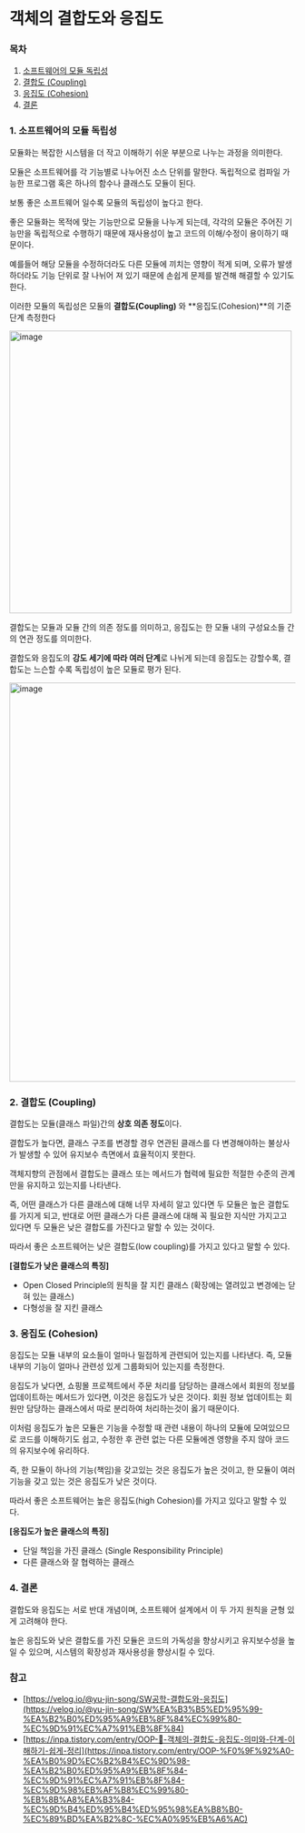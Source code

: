 # 객체의 결합도와 응집도

### 목차

1. [소프트웨어의 모듈 독립성](#1-소프트웨어의-모듈-독립성)
2. [결합도 (Coupling)](#2-결합도-coupling)
3. [응집도 (Cohesion)](#3-응집도-cohesion)
4. [결론](#4-결론)

### 1. 소프트웨어의 모듈 독립성

모듈화는 복잡한 시스템을 더 작고 이해하기 쉬운 부분으로 나누는 과정을 의미한다.

모듈은 소프트웨어를 각 기능별로 나누어진 소스 단위를 말한다. 독립적으로 컴파일 가능한 프로그램 혹은 하나의 함수나 클래스도 모듈이 된다.

보통 좋은 소프트웨어 일수록 모듈의 독립성이 높다고 한다.

좋은 모듈화는 목적에 맞는 기능만으로 모듈을 나누게 되는데, 각각의 모듈은 주어진 기능만을 독립적으로 수행하기 때문에 재사용성이 높고 코드의 이해/수정이 용이하기 때문이다.

예를들어 해당 모듈을 수정하더라도 다른 모듈에 끼치는 영향이 적게 되며, 오류가 발생하더라도 기능 단위로 잘 나뉘어 져 있기 때문에 손쉽게 문제를 발견해 해결할 수 있기도 한다.

이러한 모듈의 독립성은 모듈의 **결합도(Coupling)** 와 **응집도(Cohesion)**의 기준 단계 측정한다

<img width="497" alt="image" src="https://github.com/Jammini/TIL/assets/59176149/a085df30-8259-4be3-ac6b-0a0913e0e635">

결합도는 모듈과 모듈 간의 의존 정도를 의미하고, 응집도는 한 모듈 내의 구성요소들 간의 연관 정도를 의미한다.

결합도와 응집도의 **강도 세기에 따라 여러 단계**로 나뉘게 되는데 응집도는 강할수록, 결합도는 느슨할 수록 독립성이 높은 모듈로 평가 된다.

<img width="702" alt="image" src="https://github.com/Jammini/TIL/assets/59176149/4767b549-ab1f-41b5-b582-c37167cc2f62">

### 2. 결합도 (Coupling)

결합도는 모듈(클래스 파일)간의 **상호 의존 정도**이다.

결합도가 높다면, 클래스 구조를 변경할 경우 연관된 클래스를 다 변경해야하는 불상사가 발생할 수 있어 유지보수 측면에서 효율적이지 못한다.

객체지향의 관점에서 결합도는 클래스 또는 메서드가 협력에 필요한 적절한 수준의 관계만을 유지하고 있는지를 나타낸다.

즉, 어떤 클래스가 다른 클래스에 대해 너무 자세히 알고 있다면 두 모듈은 높은 결합도를 가지게 되고, 반대로 어떤 클래스가 다른 클래스에 대해 꼭 필요한 지식만 가지고고 있다면 두 모듈은 낮은 결합도를 가진다고 말할 수 있는 것이다.

따라서 좋은 소프트웨어는 낮은 결합도(low coupling)를 가지고 있다고 말할 수 있다.

**[결합도가 낮은 클래스의 특징]**

- Open Closed Principle의 원칙을 잘 지킨 클래스 (확장에는 열려있고 변경에는 닫혀 있는 클래스)
- 다형성을 잘 지킨 클래스

### 3. 응집도 (Cohesion)

응집도는 모듈 내부의 요소들이 얼마나 밀접하게 관련되어 있는지를 나타낸다. 즉, 모듈 내부의 기능이 얼마나 관련성 있게 그룹화되어 있는지를 측정한다.

응집도가 낮다면, 쇼핑몰 프로젝트에서 주문 처리를 담당하는 클래스에서 회원의 정보를 업데이트하는 메서드가 있다면, 이것은 응집도가 낮은 것이다. 회원 정보 업데이트는 회원만 담당하는 클래스에서 따로 분리하여 처리하는것이 옳기 때문이다.

이처럼 응집도가 높은 모듈은 기능을 수정할 때 관련 내용이 하나의 모듈에 모여있으므로 코드를 이해하기도 쉽고, 수정한 후 관련 없는 다른 모듈에겐 영향을 주지 않아 코드의 유지보수에 유리하다.

즉, 한 모듈이 하나의 기능(책임)을 갖고있는 것은 응집도가 높은 것이고, 한 모듈이 여러 기능을 갖고 있는 것은 응집도가 낮은 것이다.

따라서 좋은 소프트웨어는 높은 응집도(high Cohesion)를 가지고 있다고 말할 수 있다.

**[응집도가 높은 클래스의 특징]**

- 단일 책임을 가진 클래스 (Single Responsibility Principle)
- 다른 클래스와 잘 협력하는 클래스

### 4. 결론

결합도와 응집도는 서로 반대 개념이며, 소프트웨어 설계에서 이 두 가지 원칙을 균형 있게 고려해야 한다.

높은 응집도와 낮은 결합도를 가진 모듈은 코드의 가독성을 향상시키고 유지보수성을 높일 수 있으며, 시스템의 확장성과 재사용성을 향상시킬 수 있다.

### 참고

- [https://velog.io/@yu-jin-song/SW공학-결합도와-응집도](https://velog.io/@yu-jin-song/SW%EA%B3%B5%ED%95%99-%EA%B2%B0%ED%95%A9%EB%8F%84%EC%99%80-%EC%9D%91%EC%A7%91%EB%8F%84)
- [https://inpa.tistory.com/entry/OOP-💠-객체의-결합도-응집도-의미와-단계-이해하기-쉽게-정리](https://inpa.tistory.com/entry/OOP-%F0%9F%92%A0-%EA%B0%9D%EC%B2%B4%EC%9D%98-%EA%B2%B0%ED%95%A9%EB%8F%84-%EC%9D%91%EC%A7%91%EB%8F%84-%EC%9D%98%EB%AF%B8%EC%99%80-%EB%8B%A8%EA%B3%84-%EC%9D%B4%ED%95%B4%ED%95%98%EA%B8%B0-%EC%89%BD%EA%B2%8C-%EC%A0%95%EB%A6%AC)
